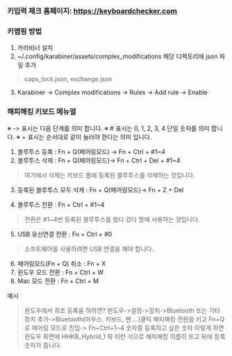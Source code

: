 ### 키입력 체크 홈페이지: https://keyboardchecker.com

### 키맵핑 방법
1. 카라비너 설치
2. ~/.config/karabiner/assets/complex_modifications 해당 디렉토리에 json 파일 추가 
> caps_lock.json, exchange.json
3. Karabiner -> Complex modifications -> Rules -> Add rule -> Enable

### 해피해킹 키보드 메뉴얼
※ -> 표시는 다음 단계를 의미 합니다.
※ # 표시는 0, 1, 2, 3, 4 단일 숫자를 의미 합니다.
※ + 표시는 순서대로 같이 눌러야 한다는 의미 입니다.

1. 블루투스 등록 : Fn + Q(페어링모드) -> Fn + Ctrl + #1~4 
2. 블루투스 삭제 : Fn + Q(페어링모드)-> Fn + Ctrl + Del + #1~4
> 여기에서 삭제는 키보드 롬에 등록된 블루투스를 삭제하는 것입니다.
3. 등록된 블루투스 모두 삭제 : Fn + Q(페어링모드)-> Fn + Z + Del

4. 블루투스 전환 : Fn + Ctrl + #1~4
> 전환은 #1~4번 등록된 블루투스를 왔다 갔다 할때 사용하는 것입니다.

5. USB 유선연결 전환 : Fn + Ctrl + #0
> 소프트웨어를 사용하려면 USB 연결을 해야 합니다.

6. 페어링모드(Fn + Q) 취소 : Fn + X
7. 윈도우 모드 전환 : Fn + Ctrl + W
8. Mac 모드 전환 : Fn + Ctrl + M

예시
> 윈도우에서 최초 등록을 하려면?
윈도우->설정->장치->Bluetooth 또는 기타 장치 추가->Bluetooth(마우스. 키보드, 팬....)클릭
해피해킹 전원을 키고 Fn+Q 로 페어링 모드로 진입-> Fn+Ctrl+1~4 숫자중 등록하고 싶은 숫자
이렇게 하면 윈도우 화면에 HHKB_Hybrid_1 뭐 이런 식으로 해피해킹 이름이 뜨고 뒤에 등록숫자가 뜹니다.
